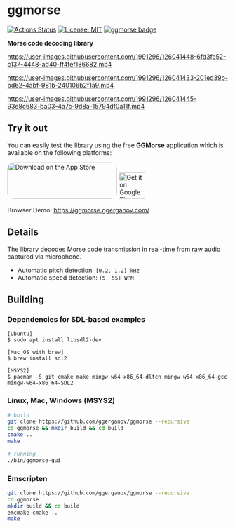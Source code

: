 # ggmorse

[![Actions Status](https://github.com/ggerganov/ggmorse/workflows/CI/badge.svg)](https://github.com/ggerganov/ggmorse/actions)
[![License: MIT](https://img.shields.io/badge/license-MIT-blue.svg)](https://opensource.org/licenses/MIT)
[![ggmorse badge][changelog-badge]][changelog]

**Morse code decoding library**

https://user-images.githubusercontent.com/1991296/126041448-6fd3fe52-c137-4448-ad40-ff4fef186682.mp4

https://user-images.githubusercontent.com/1991296/126041433-201ed39b-bd62-4abf-981b-240106b2f1a9.mp4

https://user-images.githubusercontent.com/1991296/126041445-93e8c683-ba03-4a7c-9d8a-15794df0a11f.mp4


## Try it out

You can easily test the library using the free **GGMorse** application which is available on the following platforms:

<a href="https://apps.apple.com/us/app/ggmorse/id1573531678?itsct=apps_box_badge&amp;itscg=30200&platform=iphone" style="display: inline-block; overflow: hidden; border-radius: 13px; width: 250px; height: 83px;"><img src="https://tools.applemediaservices.com/api/badges/download-on-the-app-store/white/en-us?size=250x83&amp;releaseDate=1625097600&h=d674545a41868f8632e5c37c3c33bfc8" alt="Download on the App Store" style="border-radius: 13px; width: 250px; height: 83px;" height="60px"></a>
<a href='https://play.google.com/store/apps/details?id=com.ggerganov.GGMorse&pcampaignid=pcampaignidMKT-Other-global-all-co-prtnr-py-PartBadge-Mar2515-1'><img alt='Get it on Google Play' src='https://i.imgur.com/BKDCbKv.png' height="60px"/></a>

Browser Demo: https://ggmorse.ggerganov.com/

## Details

The library decodes Morse code transmission in real-time from raw audio captured via microphone.

- Automatic pitch detection: `[0.2, 1.2] kHz`
- Automatic speed detection: `[5, 55] WPM`

## Building

### Dependencies for SDL-based examples

    [Ubuntu]
    $ sudo apt install libsdl2-dev

    [Mac OS with brew]
    $ brew install sdl2

    [MSYS2]
    $ pacman -S git cmake make mingw-w64-x86_64-dlfcn mingw-w64-x86_64-gcc mingw-w64-x86_64-SDL2

### Linux, Mac, Windows (MSYS2)

```bash
# build
git clone https://github.com/ggerganov/ggmorse --recursive
cd ggmorse && mkdir build && cd build
cmake ..
make

# running
./bin/ggmorse-gui
```

### Emscripten

```bash
git clone https://github.com/ggerganov/ggmorse --recursive
cd ggmorse
mkdir build && cd build
emcmake cmake ..
make
```

[changelog]: ./CHANGELOG.md
[changelog-badge]: https://img.shields.io/badge/changelog-ggmorse%20v@PROJECT_VERSION@-dummy
[license]: ./LICENSE
